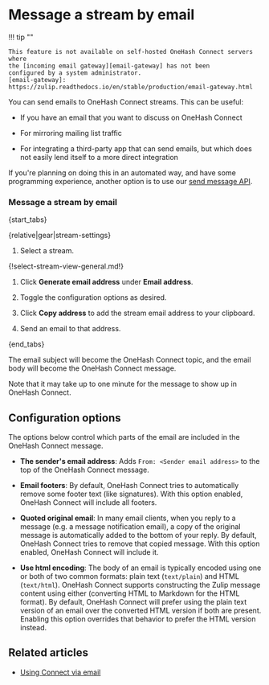 # Message a stream by email

!!! tip ""

    This feature is not available on self-hosted OneHash Connect servers where
    the [incoming email gateway][email-gateway] has not been
    configured by a system administrator.
    [email-gateway]: https://zulip.readthedocs.io/en/stable/production/email-gateway.html

You can send emails to OneHash Connect streams. This can be useful:

* If you have an email that you want to discuss on OneHash Connect

* For mirroring mailing list traffic

* For integrating a third-party app that can send emails, but which does not
  easily lend itself to a more direct integration

If you're planning on doing this in an automated way, and have some
programming experience, another option is to use our [send message
API](/api/send-message).

### Message a stream by email

{start_tabs}

{relative|gear|stream-settings}

1. Select a stream.

{!select-stream-view-general.md!}

1. Click **Generate email address** under **Email address**.

1. Toggle the configuration options as desired.

1. Click **Copy address** to add the stream email address to your clipboard.

1. Send an email to that address.

{end_tabs}

The email subject will become the OneHash Connect topic, and the email body will
become the OneHash Connect message.

Note that it may take up to one minute for the message to show
up in OneHash Connect.

## Configuration options

The options below control which parts of the email are included in the
OneHash Connect message.

* **The sender's email address**: Adds `From: <Sender email address>` to
  the top of the OneHash Connect message.

* **Email footers**: By default, OneHash Connect tries to automatically remove some footer
  text (like signatures). With this option enabled, OneHash Connect will include all footers.

* **Quoted original email**: In many email clients, when you reply to a message
  (e.g. a message notification email), a copy of the original message is
  automatically added to the bottom of your reply. By default, OneHash Connect tries
  to remove that copied message. With this option enabled, OneHash Connect will include it.

* **Use html encoding**: The body of an email is typically encoded using
  one or both of two common formats: plain text (`text/plain`) and
  HTML (`text/html`).  OneHash Connect supports constructing the Zulip message
  content using either (converting HTML to Markdown for the HTML
  format).  By default, OneHash Connect will prefer using the plain text version
  of an email over the converted HTML version if both are present.
  Enabling this option overrides that behavior to prefer the HTML version
  instead.

## Related articles

* [Using Connect via email](/help/using-connect-via-email)
